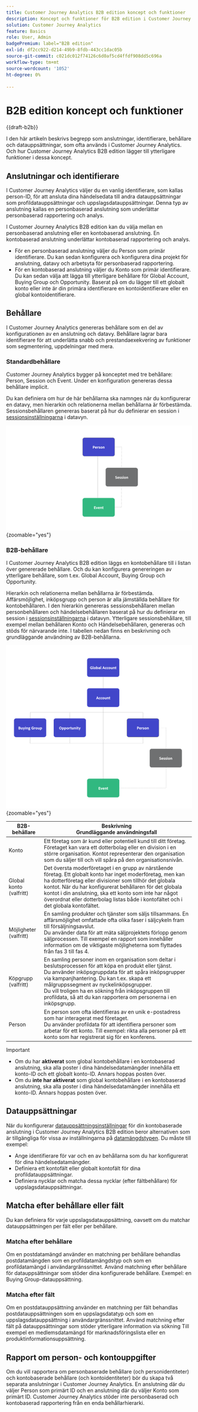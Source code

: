```yaml
---
title: Customer Journey Analytics B2B edition koncept och funktioner
description: Koncept och funktioner för B2B edition i Customer Journey Analytics.
solution: Customer Journey Analytics
feature: Basics
role: User, Admin
badgePremium: label="B2B edition"
exl-id: df2cc922-d214-49b9-8fdb-443cc1dac05b
source-git-commit: c021dc012f74126c6d0af5cd4ffdf908dd5c696a
workflow-type: tm+mt
source-wordcount: '1052'
ht-degree: 0%

---
```


# B2B edition koncept och funktioner

{{draft-b2b}}

I den här artikeln beskrivs begrepp som anslutningar, identifierare, behållare och datauppsättningar, som ofta används i Customer Journey Analytics. Och hur Customer Journey Analytics B2B edition lägger till ytterligare funktioner i dessa koncept.


## Anslutningar och identifierare

I Customer Journey Analytics väljer du en vanlig identifierare, som kallas person-ID, för att ansluta dina händelsedata till andra datauppsättningar som profildatauppsättningar och uppslagsdatauppsättningar. Denna typ av anslutning kallas en personbaserad anslutning som underlättar personbaserad rapportering och analys.

I Customer Journey Analytics B2B edition kan du välja mellan en personbaserad anslutning eller en kontobaserad anslutning. En kontobaserad anslutning underlättar kontobaserad rapportering och analys.

* För en personbaserad anslutning väljer du Person som primär identifierare. Du kan sedan konfigurera och konfigurera dina projekt för anslutning, datavy och arbetsyta för personbaserad rapportering.
* För en kontobaserad anslutning väljer du Konto som primär identifierare. Du kan sedan välja att lägga till ytterligare behållare för Global Account, Buying Group och Opportunity. Baserat på om du lägger till ett globalt konto eller inte är din primära identifierare en kontoidentifierare eller en global kontoidentifierare.


## Behållare

I Customer Journey Analytics genereras behållare som en del av konfigurationen av en anslutning och datavy. Behållare lagrar bara identifierare för att underlätta snabb och prestandaexekvering av funktioner som segmentering, uppdelningar med mera.

### Standardbehållare

Customer Journey Analytics bygger på konceptet med tre behållare: Person, Session och Event. Under en konfiguration genereras dessa behållare implicit.

Du kan definiera om hur de här behållarna ska namnges när du konfigurerar en datavy, men hierarkin och relationerna mellan behållarna är förbestämda. Sessionsbehållaren genereras baserat på hur du definierar en session i [sessionsinställningarna](/help/data-views/session-settings.md) i datavyn.

![B2C](assets/b2c-containers.svg){zoomable="yes"}


### B2B-behållare

I Customer Journey Analytics B2B edition läggs en kontobehållare till i listan över genererade behållare. Och du kan konfigurera genereringen av ytterligare behållare, som t.ex. Global Account, Buying Group och Opportunity.

Hierarkin och relationerna mellan behållarna är förbestämda. Affärsmöjlighet, inköpsgrupp och person är alla jämställda behållare för kontobehållaren. I den hierarkin genereras sessionsbehållaren mellan personbehållaren och händelsebehållaren baserat på hur du definierar en session i [sessionsinställningarna](/help/data-views/session-settings.md) i datavyn. Ytterligare sessionsbehållare, till exempel mellan behållaren Konto och Händelsebehållaren, genereras och stöds för närvarande inte. I tabellen nedan finns en beskrivning och grundläggande användning av B2B-behållarna.

![B2B](assets/b2b-containers.svg){zoomable="yes"}

| B2B-behållare | Beskrivning<br/>Grundläggande användningsfall |
|---|---|
| Konto | Ett företag som är kund eller potentiell kund till ditt företag. Företaget kan vara ett dotterbolag eller en division i en större organisation. Kontot representerar den organisation som du säljer till och vill spåra på den organisationsnivån. |
| Global konto (valfritt) | Det översta moderföretaget i en grupp av närstående företag. Ett globalt konto har inget moderföretag, men kan ha dotterföretag eller divisioner som tillhör det globala kontot. När du har konfigurerat behållaren för det globala kontot i din anslutning, ska ett konto som inte har något överordnat eller dotterbolag listas både i kontofältet och i det globala kontofältet. |
| Möjligheter (valfritt) | En samling produkter och tjänster som säljs tillsammans. En affärsmöjlighet omfattade ofta olika faser i säljcykeln fram till försäljningsavslut.<br>Du använder data för att mäta säljprojektets förlopp genom säljprocessen. Till exempel en rapport som innehåller information om de viktigaste möjligheterna som flyttades från fas 3 till fas 4. |
| Köpgrupp (valfritt) | En samling personer inom en organisation som deltar i beslutsprocessen för att köpa en produkt eller tjänst. <br/>Du använder inköpsgruppdata för att spåra inköpsgrupper via kampanjhantering. Du kan t.ex. skapa ett målgruppssegment av nyckelinköpsgrupper.<br/> Du vill troligen ha en sökning från inköpsgruppen till profildata, så att du kan rapportera om personerna i en inköpsgrupp. |
| Person | En person som ofta identifieras av en unik e-postadress som har interagerat med företaget. <br/>Du använder profildata för att identifiera personer som arbetar för ett konto. Till exempel: rikta alla personer på ett konto som har registrerat sig för en konferens. |

>[!IMPORTANT]
>
>* Om du har **aktiverat** som global kontobehållare i en kontobaserad anslutning, ska alla poster i dina händelsedatamängder innehålla ett konto-ID och ett globalt konto-ID. Annars hoppas posten över.
>* Om du **inte har aktiverat** som global kontobehållare i en kontobaserad anslutning, ska alla poster i dina händelsedatamängder innehålla ett konto-ID. Annars hoppas posten över.

## Datauppsättningar

När du konfigurerar [datauppsättningsinställningar](/help/connections/create-connection.md#dataset-settings) för din kontobaserade anslutning i Customer Journey Analytics B2B edition beror alternativen som är tillgängliga för vissa av inställningarna på [datamängdstypen](/help/connections/create-connection.md#dataset-types). Du måste till exempel:

* Ange identifierare för var och en av behållarna som du har konfigurerat för dina händelsedatamängder.
* Definiera ett kontofält eller globalt kontofält för dina profildatauppsättningar.
* Definiera nycklar och matcha dessa nycklar (efter fältbehållare) för uppslagsdatauppsättningar.

## Matcha efter behållare eller fält

Du kan definiera för varje uppslagsdatauppsättning, oavsett om du matchar datauppsättningen per fält eller per behållare.

### Matcha efter behållare

Om en postdatamängd använder en matchning per behållare behandlas postdatamängden som en profildatamängdstyp och som en profildatamängd i användargränssnittet. Använd matchning efter behållare för datauppsättningar som stöder dina konfigurerade behållare. Exempel: en Buying Group-datauppsättning.

### Matcha efter fält

Om en postdatauppsättning använder en matchning per fält behandlas postdatauppsättningen som en uppslagsdatatyp och som en uppslagsdatauppsättning i användargränssnittet. Använd matchning efter fält på datauppsättningar som stöder ytterligare information via sökning Till exempel en medlemsdatamängd för marknadsföringslista eller en produktinformationsuppsättning.


## Rapport om person- och kontouppgifter

Om du vill rapportera om personbaserade behållare (och personidentiteter) och kontobaserade behållare (och kontoidentiteter) bör du skapa två separata anslutningar i Customer Journey Analytics. En anslutning där du väljer Person som primärt ID och en anslutning där du väljer Konto som primärt ID. Customer Journey Analytics stöder inte personbaserad och kontobaserad rapportering från en enda behållarhierarki.


